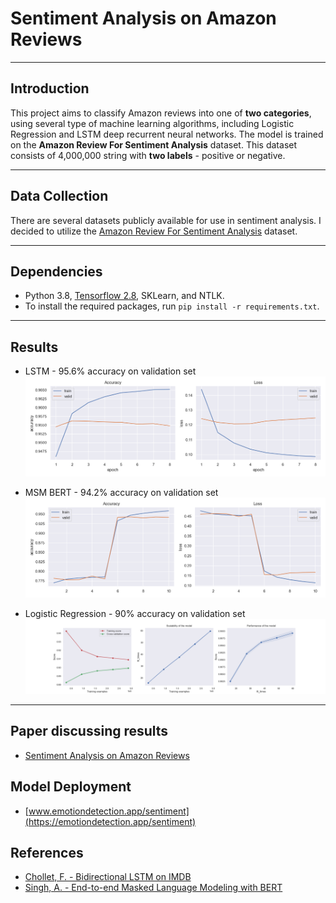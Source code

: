 # Sentiment Analysis on Amazon Reviews

---

## Introduction

This project aims to classify Amazon reviews into one of **two categories**, using several type of machine learning 
algorithms, including Logistic Regression and LSTM deep recurrent neural networks. The model is trained on the **Amazon 
Review For Sentiment Analysis** dataset. This dataset consists of 4,000,000 string with **two labels** - positive or negative.

---

## Data Collection
There are several datasets publicly available for use in sentiment analysis. I decided to utilize the [Amazon 
Review For Sentiment Analysis](https://www.kaggle.com/datasets/bittlingmayer/amazonreviews) dataset. 

---

## Dependencies

* Python 3.8, [Tensorflow 2.8](https://www.tensorflow.org/), SKLearn, and NTLK.
* To install the required packages, run `pip install -r requirements.txt`.

---
## Results

* LSTM - 95.6% accuracy on validation set
  ![epoch history](results/lstm_epoch_history.png)



* MSM BERT - 94.2% accuracy on validation set
![BERT epoch history](results/bert_classifier_epoch_history.png)



* Logistic Regression - 90% accuracy on validation set
![Logistic Regression Curves](results/logRes_history.png)
---

## Paper discussing results
* [Sentiment Analysis on Amazon Reviews](https://docs.google.com/document/d/1dXUQishbi1LZOsuqpGc-Jp2hXqyAZFVr7caLf_EWVrE/edit?usp=sharing)

## Model Deployment
* [www.emotiondetection.app/sentiment](https://emotiondetection.app/sentiment)

## References
* [Chollet, F. - Bidirectional LSTM on IMDB](https://keras.io/examples/nlp/bidirectional_lstm_imdb/)
* [Singh, A. - End-to-end Masked Language Modeling with BERT](https://keras.io/examples/nlp/masked_language_modeling/)
